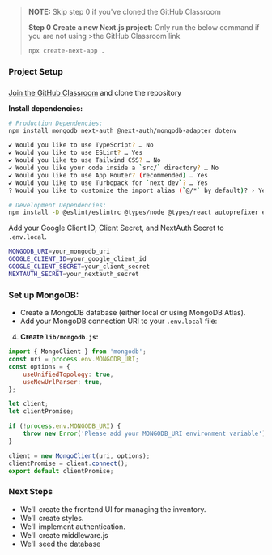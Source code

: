 > **NOTE:** Skip step 0 if you've cloned the GitHub Classroom
> 
>  **Step 0** 
> **Create a new Next.js project:**
>       Only run the below command if you are not using >the GitHub Classroom link
>   ```bash
>   npx create-next-app .
>   ```

###
### **Project Setup**
###
[Join the GitHub Classroom](https://classroom.github.com/a/LGwflwhN) and clone the repository 

**Install dependencies:**

```bash
# Production Dependencies:
npm install mongodb next-auth @next-auth/mongodb-adapter dotenv

✔ Would you like to use TypeScript? … No
✔ Would you like to use ESLint? … Yes
✔ Would you like to use Tailwind CSS? … No 
✔ Would you like your code inside a `src/` directory? … No
✔ Would you like to use App Router? (recommended) … Yes
✔ Would you like to use Turbopack for `next dev`? … Yes
? Would you like to customize the import alias (`@/*` by default)? › Yes

# Development Dependencies:
npm install -D @eslint/eslintrc @types/node @types/react autoprefixer eslint eslint-config-next postcss tailwindcss @tailwindcss/postcss
```

Add your Google Client ID, Client Secret, and NextAuth Secret to `.env.local`.

```bash
MONGODB_URI=your_mongodb_uri
GOOGLE_CLIENT_ID=your_google_client_id
GOOGLE_CLIENT_SECRET=your_client_secret
NEXTAUTH_SECRET=your_nextauth_secret
```

### **Set up MongoDB:**
* Create a MongoDB database (either local or using MongoDB Atlas).
* Add your MongoDB connection URI to your `.env.local` file:

4.  **Create `lib/mongodb.js`:**

```javascript
import { MongoClient } from 'mongodb';
const uri = process.env.MONGODB_URI;
const options = {
    useUnifiedTopology: true,
    useNewUrlParser: true,
};

let client;
let clientPromise;

if (!process.env.MONGODB_URI) {
    throw new Error('Please add your MONGODB_URI environment variable');
}

client = new MongoClient(uri, options);
clientPromise = client.connect();
export default clientPromise;
```

### **Next Steps**

* We'll create the frontend UI for managing the inventory.
* We'll create styles.
* We'll implement authentication.
* We'll create middleware.js
* We'll seed the database 
